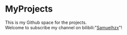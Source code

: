 # MyProjects
This is my Github space for the projects.  
Welcome to subscribe my channel on bilibili:"[Samuelhzx](https://space.bilibili.com/1861701494)"!
